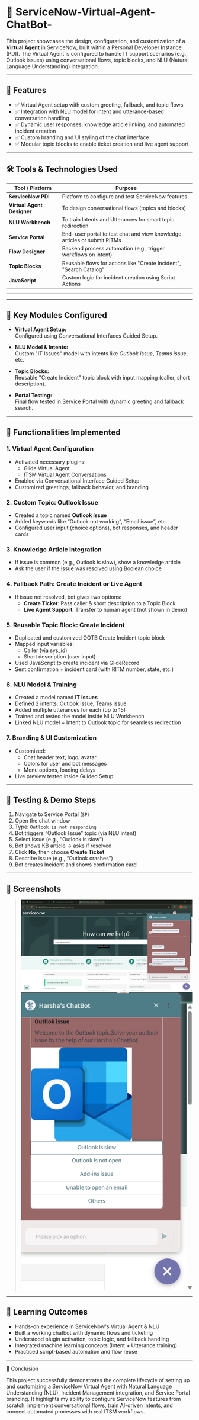 # 💬 ServiceNow-Virtual-Agent-ChatBot-

This project showcases the design, configuration, and customization of a **Virtual Agent** in ServiceNow, built within a Personal Developer Instance (PDI). The Virtual Agent is configured to handle IT support scenarios (e.g., Outlook issues) using conversational flows, topic blocks, and NLU (Natural Language Understanding) integration.

---

## 🚀 Features

- ✅ Virtual Agent setup with custom greeting, fallback, and topic flows  
- ✅ Integration with NLU model for intent and utterance-based conversation handling  
- ✅ Dynamic user responses, knowledge article linking, and automated incident creation  
- ✅ Custom branding and UI styling of the chat interface  
- ✅ Modular topic blocks to enable ticket creation and live agent support

---

## 🛠️ Tools & Technologies Used

| Tool / Platform               | Purpose                                                                 |
|------------------------------|-------------------------------------------------------------------------|
| **ServiceNow PDI**           | Platform to configure and test ServiceNow features                      |
| **Virtual Agent Designer**   | To design conversational flows (topics and blocks)                      |
| **NLU Workbench**            | To train Intents and Utterances for smart topic redirection             |
| **Service Portal**           | End-user portal to test chat and view knowledge articles or submit RITMs|
| **Flow Designer**            | Backend process automation (e.g., trigger workflows on intent)          |
| **Topic Blocks**             | Reusable flows for actions like "Create Incident", "Search Catalog"     |
| **JavaScript**               | Custom logic for incident creation using Script Actions                 |

---
---

## 📌 Key Modules Configured

- **Virtual Agent Setup:**  
  Configured using Conversational Interfaces Guided Setup.

- **NLU Model & Intents:**  
  Custom "IT Issues" model with intents like *Outlook issue*, *Teams issue*, etc.

- **Topic Blocks:**  
  Reusable "Create Incident" topic block with input mapping (caller, short description).

- **Portal Testing:**  
  Final flow tested in Service Portal with dynamic greeting and fallback search.

---

## 🧠 Functionalities Implemented

### 1. **Virtual Agent Configuration**
- Activated necessary plugins:
  - Glide Virtual Agent
  - ITSM Virtual Agent Conversations
- Enabled via Conversational Interface Guided Setup
- Customized greetings, fallback behavior, and branding

### 2. **Custom Topic: Outlook Issue**
- Created a topic named **Outlook Issue**
- Added keywords like “Outlook not working”, “Email issue”, etc.
- Configured user input (choice options), bot responses, and header cards

### 3. **Knowledge Article Integration**
- If issue is common (e.g., Outlook is slow), show a knowledge article
- Ask the user if the issue was resolved using Boolean choice

### 4. **Fallback Path: Create Incident or Live Agent**
- If issue not resolved, bot gives two options:
  - **Create Ticket**: Pass caller & short description to a Topic Block
  - **Live Agent Support**: Transfer to human agent (not shown in demo)

### 5. **Reusable Topic Block: Create Incident**
- Duplicated and customized OOTB Create Incident topic block
- Mapped input variables:
  - Caller (via sys_id)
  - Short description (user input)
- Used JavaScript to create incident via GlideRecord
- Sent confirmation + incident card (with RITM number, state, etc.)

### 6. **NLU Model & Training**
- Created a model named **IT Issues**
- Defined 2 intents: Outlook issue, Teams issue
- Added multiple utterances for each (up to 15)
- Trained and tested the model inside NLU Workbench
- Linked NLU model + Intent to Outlook topic for seamless redirection

### 7. **Branding & UI Customization**
- Customized:
  - Chat header text, logo, avatar
  - Colors for user and bot messages
  - Menu options, loading delays
- Live preview tested inside Guided Setup

---

## 🧪 Testing & Demo Steps

1. Navigate to Service Portal (`SP`)
2. Open the chat window
3. Type: `Outlook is not responding`
4. Bot triggers “Outlook Issue” topic (via NLU intent)
5. Select issue (e.g., “Outlook is slow”)
6. Bot shows KB article → asks if resolved
7. Click **No**, then choose **Create Ticket**
8. Describe issue (e.g., “Outlook crashes”)
9. Bot creates Incident and shows confirmation card

---

## 📸 Screenshots

>![image alt](https://github.com/HarshaRaj165/ServiceNow-Virtual-Agent-ChatBot-/blob/db32d9644619c20928f9c0624f6463f824c7285b/VA.png)
>![image alt](https://github.com/HarshaRaj165/ServiceNow-Virtual-Agent-ChatBot-/blob/d5df6407aa5300fa1518cd4534a68909d3acd5be/ChatBot.png)

---


## 🎯 Learning Outcomes

- Hands-on experience in ServiceNow's Virtual Agent & NLU
- Built a working chatbot with dynamic flows and ticketing
- Understood plugin activation, topic logic, and fallback handling
- Integrated machine learning concepts (Intent + Utterance training)
- Practiced script-based automation and flow reuse

---

🏁 Conclusion

This project successfully demonstrates the complete lifecycle of setting up and customizing a ServiceNow Virtual Agent with Natural Language Understanding (NLU), Incident Management integration, and Service Portal branding. It highlights my ability to configure ServiceNow features from scratch, implement conversational flows, train AI-driven intents, and connect automated processes with real ITSM workflows.
